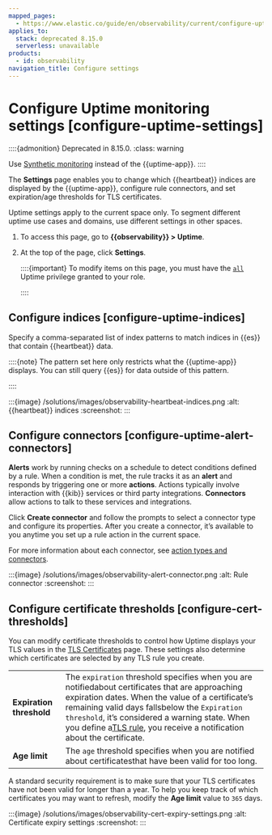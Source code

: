 ```yaml
---
mapped_pages:
  - https://www.elastic.co/guide/en/observability/current/configure-uptime-settings.html
applies_to:
  stack: deprecated 8.15.0
  serverless: unavailable
products:
  - id: observability
navigation_title: Configure settings
---
```


# Configure Uptime monitoring settings [configure-uptime-settings]

::::{admonition} Deprecated in 8.15.0.
:class: warning

Use [Synthetic monitoring](/solutions/observability/synthetics/index.md) instead of the {{uptime-app}}.
::::

The **Settings** page enables you to change which {{heartbeat}} indices are displayed by the {{uptime-app}}, configure rule connectors, and set expiration/age thresholds for TLS certificates.

Uptime settings apply to the current space only. To segment different uptime use cases and domains, use different settings in other spaces.

1. To access this page, go to **{{observability}} > Uptime**.
2. At the top of the page, click **Settings**.

    ::::{important}
    To modify items on this page, you must have the [`all`](/deploy-manage/users-roles/cluster-or-deployment-auth/kibana-privileges.md) Uptime privilege granted to your role.

    ::::

## Configure indices [configure-uptime-indices]

Specify a comma-separated list of index patterns to match indices in {{es}} that contain {{heartbeat}} data.

::::{note}
The pattern set here only restricts what the {{uptime-app}} displays. You can still query {{es}} for data outside of this pattern.

::::

:::{image} /solutions/images/observability-heartbeat-indices.png
:alt: {{heartbeat}} indices
:screenshot:
:::

## Configure connectors [configure-uptime-alert-connectors]

**Alerts** work by running checks on a schedule to detect conditions defined by a rule. When a condition is met, the rule tracks it as an **alert** and responds by triggering one or more **actions**. Actions typically involve interaction with {{kib}} services or third party integrations. **Connectors** allow actions to talk to these services and integrations.

Click **Create connector** and follow the prompts to select a connector type and configure its properties. After you create a connector, it’s available to you anytime you set up a rule action in the current space.

For more information about each connector, see [action types and connectors](/deploy-manage/manage-connectors.md).

:::{image} /solutions/images/observability-alert-connector.png
:alt: Rule connector
:screenshot:
:::

## Configure certificate thresholds [configure-cert-thresholds]

You can modify certificate thresholds to control how Uptime displays your TLS values in the [TLS Certificates](/solutions/observability/uptime/index.md#view-certificate-status) page. These settings also determine which certificates are selected by any TLS rule you create.

|     |     |
| --- | --- |
| **Expiration threshold** | The `expiration` threshold specifies when you are notifiedabout certificates that are approaching expiration dates. When the value of a certificate’s remaining valid days fallsbelow the `Expiration threshold`, it’s considered a warning state. When you define a[TLS rule](../incident-management/create-tls-certificate-rule.md), you receive a notification about the certificate. |
| **Age limit** | The `age` threshold specifies when you are notified about certificatesthat have been valid for too long. |

A standard security requirement is to make sure that your TLS certificates have not been valid for longer than a year. To help you keep track of which certificates you may want to refresh, modify the **Age limit** value to `365` days.

:::{image} /solutions/images/observability-cert-expiry-settings.png
:alt: Certificate expiry settings
:screenshot:
:::

